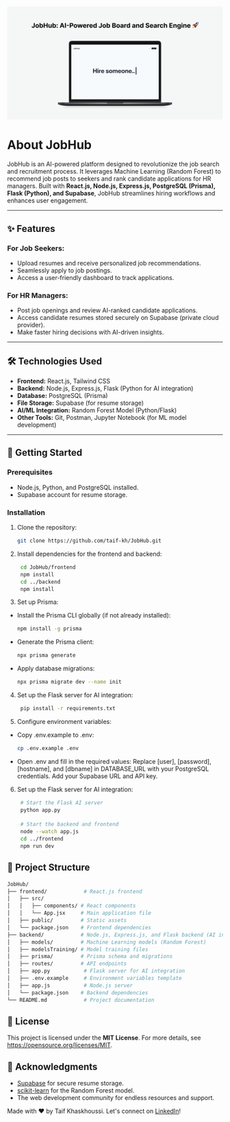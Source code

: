 <img src="frontend/public/project_photo.jpg" alt="JobHub">

# About JobHub

JobHub is an AI-powered platform designed to revolutionize the job search and recruitment process. It leverages Machine Learning (Random Forest) to recommend job posts to seekers and rank candidate applications for HR managers. Built with **React.js, Node.js, Express.js, PostgreSQL (Prisma), Flask (Python), and Supabase**, JobHub streamlines hiring workflows and enhances user engagement.

---

## ✨ **Features**

### **For Job Seekers:**
- Upload resumes and receive personalized job recommendations.
- Seamlessly apply to job postings.
- Access a user-friendly dashboard to track applications.

### **For HR Managers:**
- Post job openings and review AI-ranked candidate applications.
- Access candidate resumes stored securely on Supabase (private cloud provider).
- Make faster hiring decisions with AI-driven insights.

---

## 🛠️ **Technologies Used**

- **Frontend:** React.js, Tailwind CSS
- **Backend:** Node.js, Express.js, Flask (Python for AI integration)
- **Database:** PostgreSQL (Prisma)
- **File Storage:** Supabase (for resume storage)
- **AI/ML Integration:** Random Forest Model (Python/Flask)
- **Other Tools:** Git, Postman, Jupyter Notebook (for ML model development)

---

## 🚀 **Getting Started**

### Prerequisites
- Node.js, Python, and PostgreSQL installed.
- Supabase account for resume storage.

### Installation
1. Clone the repository:
   ```bash
   git clone https://github.com/taif-kh/JobHub.git
   ```
2. Install dependencies for the frontend and backend:
   ```bash
    cd JobHub/frontend
    npm install
    cd ../backend
    npm install
   ```
3. Set up Prisma:

- Install the Prisma CLI globally (if not already installed):

    ```bash
    npm install -g prisma
    ```
- Generate the Prisma client:

    ```bash
    npx prisma generate
    ```
- Apply database migrations:

    ```bash
    npx prisma migrate dev --name init
    ```
4. Set up the Flask server for AI integration:
   ```bash
    pip install -r requirements.txt
   ```
5. Configure environment variables:

- Copy .env.example to .env:
    ```bash
    cp .env.example .env
    ```
- Open .env and fill in the required values:
 Replace [user], [password], [hostname], and [dbname] in DATABASE_URL with your PostgreSQL credentials.
 Add your Supabase URL and API key.
6. Set up the Flask server for AI integration:
   ```bash
    # Start the Flask AI server
    python app.py

    # Start the backend and frontend
    node --watch app.js
    cd ../frontend
    npm run dev
   ```

## 📂 Project Structure

```bash
JobHub/
├── frontend/            # React.js frontend
│   ├── src/
│   │   ├── components/ # React components
│   │   └── App.jsx     # Main application file
│   ├── public/         # Static assets
│   └── package.json    # Frontend dependencies
├── backend/            # Node.js, Express.js, and Flask backend (AI integration)
│   ├── models/         # Machine Learning models (Random Forest)
│   ├── modelsTraining/ # Model training files
│   ├── prisma/         # Prisma schema and migrations
│   ├── routes/         # API endpoints
│   ├── app.py           # Flask server for AI integration
│   ├── .env.example     # Environment variables template
│   ├── app.js           # Node.js server
│   └── package.json    # Backend dependencies
└── README.md            # Project documentation

```

## 📄 **License**

This project is licensed under the **MIT License**. For more details, see <a href="https://opensource.org/licenses/MIT" target="_blank" rel="noopener">https://opensource.org/licenses/MIT</a>.

## 🙏 Acknowledgments

- <a href="https://supabase.com/" target="_blank" rel="noopener">Supabase</a> for secure resume storage.
- <a href="https://scikit-learn.org/stable/" target="_blank" rel="noopener">scikit-learn</a> for the Random Forest model.
- The web development community for endless resources and support.

Made with ❤️ by Taif Khaskhoussi. Let's connect on <a href="https://www.linkedin.com/in/taif-khaskhoussi/" target="_blank" rel="noopener">LinkedIn</a>!